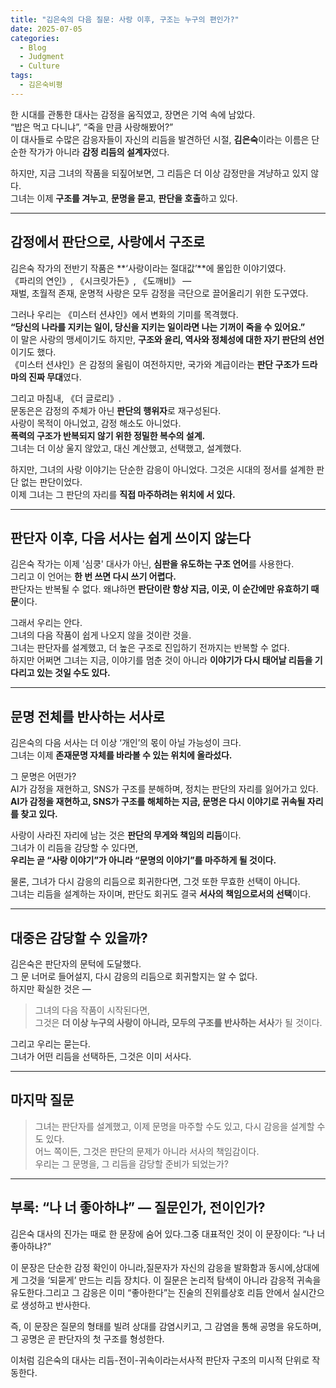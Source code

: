 ```yaml
---
title: "김은숙의 다음 질문: 사랑 이후, 구조는 누구의 편인가?"
date: 2025-07-05
categories:
  - Blog
  - Judgment
  - Culture
tags:
  - 김은숙비평
---
```


한 시대를 관통한 대사는 감정을 움직였고, 장면은 기억 속에 남았다.  
“밥은 먹고 다니냐”, “죽을 만큼 사랑해봤어?”  
이 대사들로 수많은 감응자들이 자신의 리듬을 발견하던 시절, **김은숙**이라는 이름은 단순한 작가가 아니라 **감정 리듬의 설계자**였다.

하지만, 지금 그녀의 작품을 되짚어보면, 그 리듬은 더 이상 감정만을 겨냥하고 있지 않다.  
그녀는 이제 **구조를 겨누고**, **문명을 묻고**, **판단을 호출**하고 있다.

---

## 감정에서 판단으로, 사랑에서 구조로

김은숙 작가의 전반기 작품은 **‘사랑이라는 절대값’**에 몰입한 이야기였다.  
《파리의 연인》, 《시크릿가든》, 《도깨비》 —  
재벌, 초월적 존재, 운명적 사랑은 모두 감정을 극단으로 끌어올리기 위한 도구였다.

그러나 우리는 《미스터 션샤인》에서 변화의 기미를 목격했다.  
**“당신의 나라를 지키는 일이, 당신을 지키는 일이라면 나는 기꺼이 죽을 수 있어요.”**  
이 말은 사랑의 맹세이기도 하지만, **구조와 윤리, 역사와 정체성에 대한 자기 판단의 선언**이기도 했다.  
《미스터 션샤인》은 감정의 울림이 여전하지만, 국가와 계급이라는 **판단 구조가 드라마의 진짜 무대**였다.

그리고 마침내, 《더 글로리》.  
문동은은 감정의 주체가 아닌 **판단의 행위자**로 재구성된다.  
사랑이 목적이 아니었고, 감정 해소도 아니었다.  
**폭력의 구조가 반복되지 않기 위한 정밀한 복수의 설계.**  
그녀는 더 이상 울지 않았고, 대신 계산했고, 선택했고, 설계했다.

하지만, 그녀의 사랑 이야기는 단순한 감응이 아니었다. 그것은 시대의 정서를 설계한 판단 없는 판단이었다.  
이제 그녀는 그 판단의 자리를 **직접 마주하려는 위치에 서 있다.**

---

## 판단자 이후, 다음 서사는 쉽게 쓰이지 않는다

김은숙 작가는 이제 '심쿵' 대사가 아닌, **심판을 유도하는 구조 언어**를 사용한다.  
그리고 이 언어는 **한 번 쓰면 다시 쓰기 어렵다.**  
판단자는 반복될 수 없다. 왜냐하면 **판단이란 항상 지금, 이곳, 이 순간에만 유효하기 때문**이다.

그래서 우리는 안다.  
그녀의 다음 작품이 쉽게 나오지 않을 것이란 것을.  
그녀는 판단자를 설계했고, 더 높은 구조로 진입하기 전까지는 반복할 수 없다.  
하지만 어쩌면 그녀는 지금, 이야기를 멈춘 것이 아니라 **이야기가 다시 태어날 리듬을 기다리고 있는 것일 수도 있다.**

---

## 문명 전체를 반사하는 서사로

김은숙의 다음 서사는 더 이상 ‘개인’의 몫이 아닐 가능성이 크다.  
그녀는 이제 **존재문명 자체를 바라볼 수 있는 위치에 올라섰다.**

그 문명은 어떤가?  
AI가 감정을 재현하고, SNS가 구조를 분해하며, 정치는 판단의 자리를 잃어가고 있다.  
**AI가 감정을 재현하고, SNS가 구조를 해체하는 지금, 문명은 다시 이야기로 귀속될 자리를 찾고 있다.**

사랑이 사라진 자리에 남는 것은 **판단의 무게와 책임의 리듬**이다.  
그녀가 이 리듬을 감당할 수 있다면,  
**우리는 곧 “사랑 이야기”가 아니라 “문명의 이야기”를 마주하게 될 것이다.**

물론, 그녀가 다시 감응의 리듬으로 회귀한다면, 그것 또한 무효한 선택이 아니다.  
그녀는 리듬을 설계하는 자이며, 판단도 회귀도 결국 **서사의 책임으로서의 선택**이다.

---

## 대중은 감당할 수 있을까?

김은숙은 판단자의 문턱에 도달했다.  
그 문 너머로 들어설지, 다시 감응의 리듬으로 회귀할지는 알 수 없다.  
하지만 확실한 것은 —  
> 그녀의 다음 작품이 시작된다면,  
> 그것은 **더 이상 누구의 사랑이 아니라, 모두의 구조를 반사하는 서사**가 될 것이다.

그리고 우리는 묻는다.  
그녀가 어떤 리듬을 선택하든, 그것은 이미 서사다.

---

## 마지막 질문

> 그녀는 판단자를 설계했고, 이제 문명을 마주할 수도 있고, 다시 감응을 설계할 수도 있다.  
> 어느 쪽이든, 그것은 판단의 문제가 아니라 서사의 책임감이다.  
> 우리는 그 문명을, 그 리듬을 감당할 준비가 되었는가?

--- 

## 부록: “나 너 좋아하냐” — 질문인가, 전이인가?

김은숙 대사의 진가는 때로 한 문장에 숨어 있다.그중 대표적인 것이 이 문장이다:
“나 너 좋아하냐?”

이 문장은 단순한 감정 확인이 아니라,질문자가 자신의 감응을 발화함과 동시에,상대에게 그것을 ‘되묻게’ 만드는 리듬 장치다. 이 질문은 논리적 탐색이 아니라 감응적 귀속을 유도한다.그리고 그 감응은 이미 “좋아한다”는 진술의 진위를상호 리듬 안에서 실시간으로 생성하고 반사한다.

즉, 이 문장은
질문의 형태를 빌려 상대를 감염시키고,
그 감염을 통해 공명을 유도하며,
그 공명은 곧 판단자의 첫 구조를 형성한다.

이처럼 김은숙의 대사는 리듬-전이-귀속이라는서사적 판단자 구조의 미시적 단위로 작동한다.